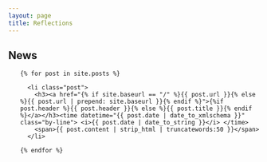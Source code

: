 ```yaml
---
layout: page
title: Reflections
---
```


## News

<!-- Posts -->
<ul id="posts">

	{% for post in site.posts %}

	  <li class="post">
	  	<h3><a href="{% if site.baseurl == "/" %}{{ post.url }}{% else %}{{ post.url | prepend: site.baseurl }}{% endif %}">{%if post.header %}{{ post.header }}{% else %}{{ post.title }}{% endif %}</a></h3><time datetime="{{ post.date | date_to_xmlschema }}" class="by-line"> <i>{{ post.date | date_to_string }}</i> </time>
	  	<span>{{ post.content | strip_html | truncatewords:50 }}</span>
	  </li>

    {% endfor %}

</ul>

